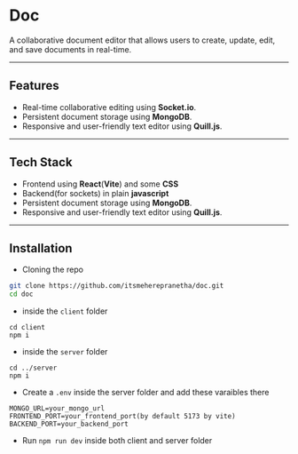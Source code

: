 # Doc

A collaborative document editor that allows users to create, update, edit, and save documents in real-time.

---

## Features

- Real-time collaborative editing using **Socket.io**.
- Persistent document storage using **MongoDB**.
- Responsive and user-friendly text editor using **Quill.js**.

---

## Tech Stack

- Frontend using **React**(**Vite**) and some **CSS**
- Backend(for sockets) in plain **javascript**
- Persistent document storage using **MongoDB**.
- Responsive and user-friendly text editor using **Quill.js**.

---

## Installation

- Cloning the repo
```bash
git clone https://github.com/itsmeherepranetha/doc.git
cd doc
```

- inside the `client` folder
```
cd client
npm i
```

- inside the `server` folder
```
cd ../server
npm i
```

- Create a `.env` inside the server folder and add these varaibles there
```
MONGO_URL=your_mongo_url
FRONTEND_PORT=your_frontend_port(by default 5173 by vite)
BACKEND_PORT=your_backend_port
```

- Run ```npm run dev``` inside both client and server folder


